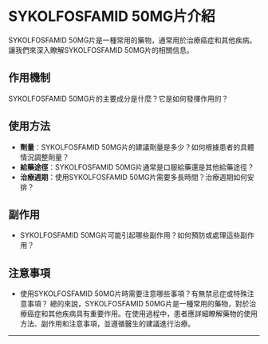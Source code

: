 # SYKOLFOSFAMID 50MG片介紹
SYKOLFOSFAMID 50MG片是一種常用的藥物，通常用於治療癌症和其他疾病。讓我們來深入瞭解SYKOLFOSFAMID 50MG片的相關信息。
## 作用機制
SYKOLFOSFAMID 50MG片的主要成分是什麼？它是如何發揮作用的？
## 使用方法
- **劑量**：SYKOLFOSFAMID 50MG片的建議劑量是多少？如何根據患者的具體情況調整劑量？
- **給藥途徑**：SYKOLFOSFAMID 50MG片通常是口服給藥還是其他給藥途徑？
- **治療週期**：使用SYKOLFOSFAMID 50MG片需要多長時間？治療週期如何安排？
## 副作用
- SYKOLFOSFAMID 50MG片可能引起哪些副作用？如何預防或處理這些副作用？
## 注意事項
- 使用SYKOLFOSFAMID 50MG片時需要注意哪些事項？有無禁忌症或特殊注意事項？
總的來說，SYKOLFOSFAMID 50MG片是一種常用的藥物，對於治療癌症和其他疾病具有重要作用。在使用過程中，患者應詳細瞭解藥物的使用方法、副作用和注意事項，並遵循醫生的建議進行治療。
---
